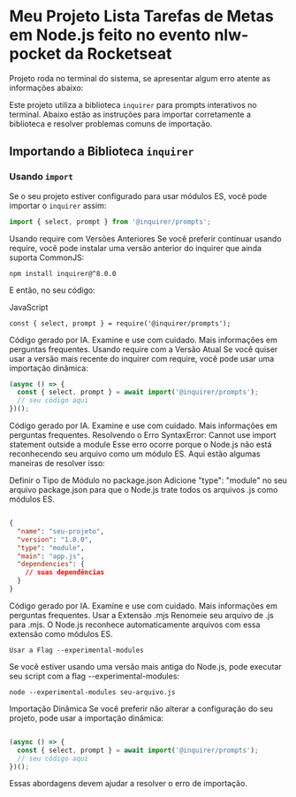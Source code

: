 
# Meu Projeto Lista Tarefas de Metas em Node.js feito no evento nlw-pocket da Rocketseat

Projeto roda no terminal do sistema, se apresentar algum erro atente as informações abaixo:

Este projeto utiliza a biblioteca `inquirer` para prompts interativos no terminal. Abaixo estão as instruções para importar corretamente a biblioteca e resolver problemas comuns de importação.

## Importando a Biblioteca `inquirer`

### Usando `import`

Se o seu projeto estiver configurado para usar módulos ES, você pode importar o `inquirer` assim:

```javascript
import { select, prompt } from '@inquirer/prompts';
```
Usando require com Versões Anteriores
Se você preferir continuar usando require, você pode instalar uma versão anterior do inquirer que ainda suporta CommonJS:

```
npm install inquirer@^8.0.0
```
E então, no seu código:

JavaScript
```
const { select, prompt } = require('@inquirer/prompts');
```
Código gerado por IA. Examine e use com cuidado. Mais informações em perguntas frequentes.
Usando require com a Versão Atual
Se você quiser usar a versão mais recente do inquirer com require, você pode usar uma importação dinâmica:

```JavaScript
(async () => {
  const { select, prompt } = await import('@inquirer/prompts');
  // seu código aqui
})();
```
Código gerado por IA. Examine e use com cuidado. Mais informações em perguntas frequentes.
Resolvendo o Erro SyntaxError: Cannot use import statement outside a module
Esse erro ocorre porque o Node.js não está reconhecendo seu arquivo como um módulo ES. Aqui estão algumas maneiras de resolver isso:

Definir o Tipo de Módulo no package.json
Adicione "type": "module" no seu arquivo package.json para que o Node.js trate todos os arquivos .js como módulos ES.

```JSON

{
  "name": "seu-projeto",
  "version": "1.0.0",
  "type": "module",
  "main": "app.js",
  "dependencies": {
    // suas dependências
  }
}
```
Código gerado por IA. Examine e use com cuidado. Mais informações em perguntas frequentes.
Usar a Extensão .mjs
Renomeie seu arquivo de .js para .mjs. O Node.js reconhece automaticamente arquivos com essa extensão como módulos ES.
```
Usar a Flag --experimental-modules
```
Se você estiver usando uma versão mais antiga do Node.js, pode executar seu script com a flag --experimental-modules:
```
node --experimental-modules seu-arquivo.js
```
Importação Dinâmica
Se você preferir não alterar a configuração do seu projeto, pode usar a importação dinâmica:

```JavaScript

(async () => {
  const { select, prompt } = await import('@inquirer/prompts');
  // seu código aqui
})();
```
Essas abordagens devem ajudar a resolver o erro de importação.

